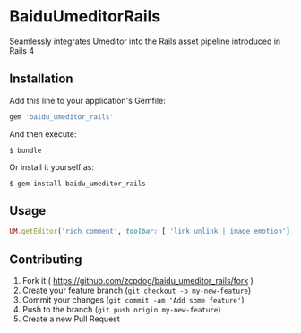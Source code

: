 # BaiduUmeditorRails
Seamlessly integrates Umeditor into the Rails asset pipeline introduced in Rails 4

## Installation

Add this line to your application's Gemfile:

```ruby
gem 'baidu_umeditor_rails'
```

And then execute:

    $ bundle

Or install it yourself as:

    $ gem install baidu_umeditor_rails

## Usage
```ruby
UM.getEditor('rich_comment', toolbar: [ 'link unlink | image emotion'], UMEDITOR_HOME_URL: "/assets/umeditor/", initialFrameHeight:150)
```

## Contributing

1. Fork it ( https://github.com/zcpdog/baidu_umeditor_rails/fork )
2. Create your feature branch (`git checkout -b my-new-feature`)
3. Commit your changes (`git commit -am 'Add some feature'`)
4. Push to the branch (`git push origin my-new-feature`)
5. Create a new Pull Request
